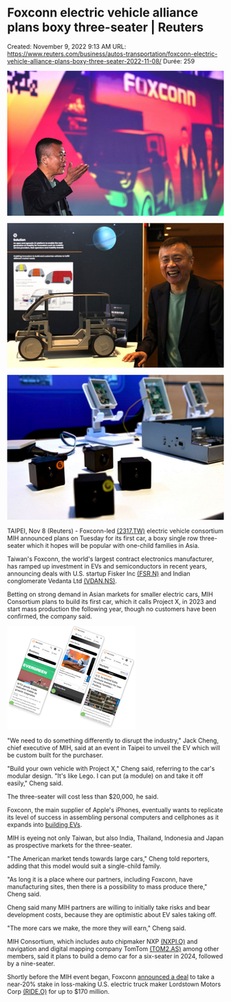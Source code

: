 # Foxconn electric vehicle alliance plans boxy three-seater | Reuters

Created: November 9, 2022 9:13 AM
URL: https://www.reuters.com/business/autos-transportation/foxconn-electric-vehicle-alliance-plans-boxy-three-seater-2022-11-08/
Durée: 259

![Foxconn%20electric%20vehicle%20alliance%20plans%20boxy%20three%20bb4eec8a020e4cf5bc932249cf1a8080/E67HNQGIINMGFERVPRU7VDTBIM.jpg](Foxconn%20electric%20vehicle%20alliance%20plans%20boxy%20three%20bb4eec8a020e4cf5bc932249cf1a8080/E67HNQGIINMGFERVPRU7VDTBIM.jpg)

![Foxconn%20electric%20vehicle%20alliance%20plans%20boxy%20three%20bb4eec8a020e4cf5bc932249cf1a8080/5HCPXHOSWBIN7MCXV4T4NK47WA.jpg](Foxconn%20electric%20vehicle%20alliance%20plans%20boxy%20three%20bb4eec8a020e4cf5bc932249cf1a8080/5HCPXHOSWBIN7MCXV4T4NK47WA.jpg)

![Foxconn%20electric%20vehicle%20alliance%20plans%20boxy%20three%20bb4eec8a020e4cf5bc932249cf1a8080/2DWDMQNXDZOYDCV6LOQILOPWHM.jpg](Foxconn%20electric%20vehicle%20alliance%20plans%20boxy%20three%20bb4eec8a020e4cf5bc932249cf1a8080/2DWDMQNXDZOYDCV6LOQILOPWHM.jpg)

TAIPEI, Nov 8 (Reuters) - Foxconn-led [(2317.TW)](https://www.reuters.com/companies/2317.TW) electric vehicle consortium MIH announced plans on Tuesday for its first car, a boxy single row three-seater which it hopes will be popular with one-child families in Asia.

Taiwan's Foxconn, the world's largest contract electronics manufacturer, has ramped up investment in EVs and semiconductors in recent years, announcing deals with U.S. startup Fisker Inc [(FSR.N)](https://www.reuters.com/companies/FSR.N) and Indian conglomerate Vedanta Ltd [(VDAN.NS)](https://www.reuters.com/companies/VDAN.NS).

Betting on strong demand in Asian markets for smaller electric cars, MIH Consortium plans to build its first car, which it calls Project X, in 2023 and start mass production the following year, though no customers have been confirmed, the company said.

![Foxconn%20electric%20vehicle%20alliance%20plans%20boxy%20three%20bb4eec8a020e4cf5bc932249cf1a8080/article-prompt-bg.png](Foxconn%20electric%20vehicle%20alliance%20plans%20boxy%20three%20bb4eec8a020e4cf5bc932249cf1a8080/article-prompt-bg.png)

"We need to do something differently to disrupt the industry," Jack Cheng, chief executive of MIH, said at an event in Taipei to unveil the EV which will be custom built for the purchaser.

"Build your own vehicle with Project X," Cheng said, referring to the car's modular design. "It's like Lego. I can put (a module) on and take it off easily," Cheng said.

The three-seater will cost less than $20,000, he said.

Foxconn, the main supplier of Apple's iPhones, eventually wants to replicate its level of success in assembling personal computers and cellphones as it expands into [building EVs](https://www.reuters.com/business/autos-transportation/taiwans-foxconn-says-wants-its-customers-sell-lot-evs-2022-10-18/).

MIH is eyeing not only Taiwan, but also India, Thailand, Indonesia and Japan as prospective markets for the three-seater.

"The American market tends towards large cars," Cheng told reporters, adding that this model would suit a single-child family.

"As long it is a place where our partners, including Foxconn, have manufacturing sites, then there is a possibility to mass produce there," Cheng said.

Cheng said many MIH partners are willing to initially take risks and bear development costs, because they are optimistic about EV sales taking off.

"The more cars we make, the more they will earn," Cheng said.

MIH Consortium, which includes auto chipmaker NXP [(NXPI.O)](https://www.reuters.com/companies/NXPI.O) and navigation and digital mapping company TomTom [(TOM2.AS)](https://www.reuters.com/companies/TOM2.AS) among other members, said it plans to build a demo car for a six-seater in 2024, followed by a nine-seater.

Shortly before the MIH event began, Foxconn [announced a deal](https://www.reuters.com/business/foxconn-become-lordstowns-biggest-shareholder-2022-11-07/) to take a near-20% stake in loss-making U.S. electric truck maker Lordstown Motors Corp [(RIDE.O)](https://www.reuters.com/companies/RIDE.O) for up to $170 million.